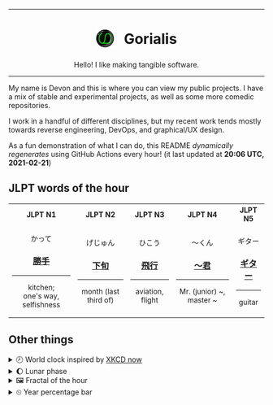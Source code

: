 ***

<h1 align="center">
<sub>
    <img src="readme/resources/avatar.png" height="36">
</sub>
&nbsp;
Gorialis
</h1>
<p align="center">
Hello! I like making tangible software.
</p>

***

My name is Devon and this is where you can view my public projects. I have a mix of stable and experimental projects, as well as some more comedic repositories.

I work in a handful of different disciplines, but my recent work tends mostly towards reverse engineering, DevOps, and graphical/UX design.

As a fun demonstration of what I can do, this README *dynamically regenerates* using GitHub Actions every hour! (it last updated at **20:06 UTC, 2021-02-21**)

<h2>JLPT words of the hour</h2>
<table>
    <tr>
        <th>JLPT N1</th>
        <th>JLPT N2</th>
        <th>JLPT N3</th>
        <th>JLPT N4</th>
        <th>JLPT N5</th>
    </tr>
    <tr>
        <td>
            <p align="center">かって</p>
            <h3 align="center"><b><a href="https://jisho.org/search/%E5%8B%9D%E6%89%8B">勝手</a></b></h3>
            <hr>
            <p align="center">kitchen;<br> one's way,<wbr> selfishness</p>
        </td>
        <td>
            <p align="center">げじゅん</p>
            <h3 align="center"><b><a href="https://jisho.org/search/%E4%B8%8B%E6%97%AC">下旬</a></b></h3>
            <hr>
            <p align="center">month (last third of)</p>
        </td>
        <td>
            <p align="center">ひこう</p>
            <h3 align="center"><b><a href="https://jisho.org/search/%E9%A3%9B%E8%A1%8C">飛行</a></b></h3>
            <hr>
            <p align="center">aviation,<wbr> flight</p>
        </td>
        <td>
            <p align="center">～くん</p>
            <h3 align="center"><b><a href="https://jisho.org/search/%EF%BD%9E%E5%90%9B">～君</a></b></h3>
            <hr>
            <p align="center">Mr. (junior) ~,<wbr> master ~</p>
        </td>
        <td>
            <p align="center">ギター</p>
            <h3 align="center"><b><a href="https://jisho.org/search/%E3%82%AE%E3%82%BF%E3%83%BC">ギター</a></b></h3>
            <hr>
            <p align="center">guitar</p>
        </td>
    </tr>
</table>

<h2>Other things</h2>
<details>
<summary>🕗  World clock inspired by <a href="https://xkcd.com/now">XKCD now</a></summary>

> <img src="generated/now.png" width="512">

</details>
<details>
<summary>🌔 Lunar phase</summary>

The moon is approximately 36.24% through its phase (Waxing Gibbous).

</details>
<details>
<summary>&#x1f5bc; Fractal of the hour</summary>

> <img src="generated/fractal.png" width="512">

</details>
<details>
<summary>&#x23f2; Year percentage bar</summary>
<pre><code>2021 [██▁▁▁▁▁▁▁▁▁▁▁▁▁▁▁▁▁▁] 14.20%</code></pre>
</details>
